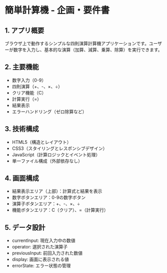 # 簡単計算機 - 企画・要件書

## 1. アプリ概要
ブラウザ上で動作するシンプルな四則演算計算機アプリケーションです。ユーザーが数字を入力し、基本的な演算（加算、減算、乗算、除算）を実行できます。

## 2. 主要機能
- 数字入力（0-9）
- 四則演算（+、-、×、÷）
- クリア機能（C）
- 計算実行（=）
- 結果表示
- エラーハンドリング（ゼロ除算など）

## 3. 技術構成
- HTML5（構造とレイアウト）
- CSS3（スタイリングとレスポンシブデザイン）
- JavaScript（計算ロジックとイベント処理）
- 単一ファイル構成（外部依存なし）

## 4. 画面構成
- 結果表示エリア（上部）：計算式と結果を表示
- 数字ボタンエリア：0-9の数字ボタン
- 演算子ボタンエリア：+、-、×、÷
- 機能ボタンエリア：C（クリア）、=（計算実行）

## 5. データ設計
- currentInput: 現在入力中の数値
- operator: 選択された演算子
- previousInput: 前回入力された数値
- display: 画面に表示される値
- errorState: エラー状態の管理
